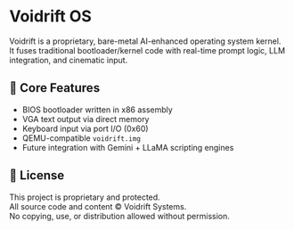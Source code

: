 # Voidrift OS

Voidrift is a proprietary, bare-metal AI-enhanced operating system kernel.  
It fuses traditional bootloader/kernel code with real-time prompt logic, LLM integration, and cinematic input.

## 💾 Core Features

- BIOS bootloader written in x86 assembly
- VGA text output via direct memory
- Keyboard input via port I/O (0x60)
- QEMU-compatible `voidrift.img`
- Future integration with Gemini + LLaMA scripting engines

## 🧬 License

This project is proprietary and protected.  
All source code and content © Voidrift Systems.  
No copying, use, or distribution allowed without permission.
